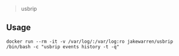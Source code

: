 > usbrip
## Usage
```
docker run --rm -it -v /var/log/:/var/log:ro jakewarren/usbrip /bin/bash -c "usbrip events history -t -q"
```
